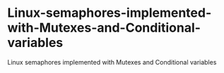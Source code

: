 # Linux-semaphores-implemented-with-Mutexes-and-Conditional-variables
Linux semaphores implemented with Mutexes and Conditional variables
